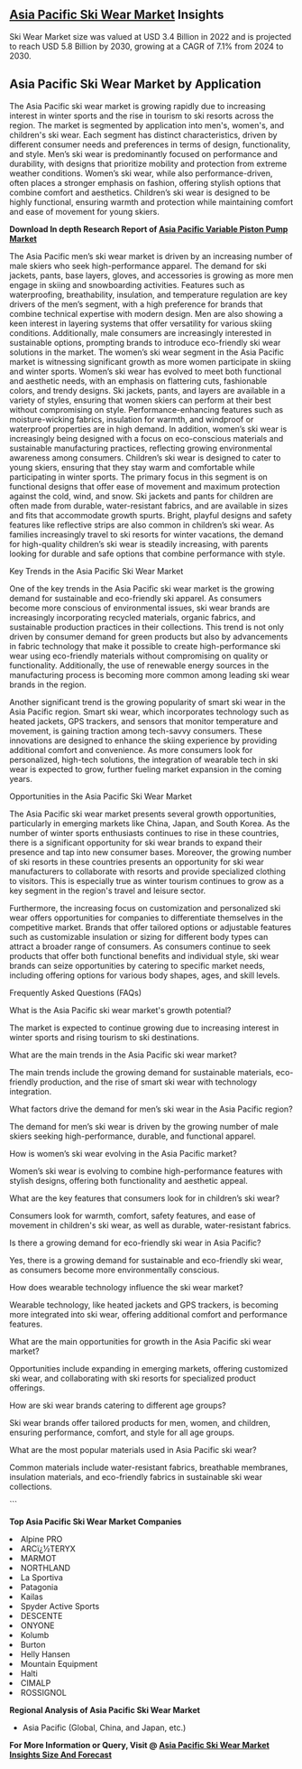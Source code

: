 <h2><a href="https://www.verifiedmarketreports.com/download-sample/?rid=295980&amp;utm_source=Github-Feb&amp;utm_medium=219" target="_blank">Asia Pacific Ski Wear Market</a> Insights</h2><p>Ski Wear Market size was valued at USD 3.4 Billion in 2022 and is projected to reach USD 5.8 Billion by 2030, growing at a CAGR of 7.1% from 2024 to 2030.</p><p><h2>Asia Pacific Ski Wear Market by Application</h2> <p>The Asia Pacific ski wear market is growing rapidly due to increasing interest in winter sports and the rise in tourism to ski resorts across the region. The market is segmented by application into men's, women's, and children's ski wear. Each segment has distinct characteristics, driven by different consumer needs and preferences in terms of design, functionality, and style. Men’s ski wear is predominantly focused on performance and durability, with designs that prioritize mobility and protection from extreme weather conditions. Women’s ski wear, while also performance-driven, often places a stronger emphasis on fashion, offering stylish options that combine comfort and aesthetics. Children’s ski wear is designed to be highly functional, ensuring warmth and protection while maintaining comfort and ease of movement for young skiers. <p><strong>Download In depth Research Report of <a href="https://www.verifiedmarketreports.com/download-sample/?rid=236118&amp;utm_source=Pulse-Dec&amp;utm_medium=219" target="_blank">Asia Pacific Variable Piston Pump Market</a></strong></p></p> <p>The Asia Pacific men’s ski wear market is driven by an increasing number of male skiers who seek high-performance apparel. The demand for ski jackets, pants, base layers, gloves, and accessories is growing as more men engage in skiing and snowboarding activities. Features such as waterproofing, breathability, insulation, and temperature regulation are key drivers of the men’s segment, with a high preference for brands that combine technical expertise with modern design. Men are also showing a keen interest in layering systems that offer versatility for various skiing conditions. Additionally, male consumers are increasingly interested in sustainable options, prompting brands to introduce eco-friendly ski wear solutions in the market. The women’s ski wear segment in the Asia Pacific market is witnessing significant growth as more women participate in skiing and winter sports. Women’s ski wear has evolved to meet both functional and aesthetic needs, with an emphasis on flattering cuts, fashionable colors, and trendy designs. Ski jackets, pants, and layers are available in a variety of styles, ensuring that women skiers can perform at their best without compromising on style. Performance-enhancing features such as moisture-wicking fabrics, insulation for warmth, and windproof or waterproof properties are in high demand. In addition, women’s ski wear is increasingly being designed with a focus on eco-conscious materials and sustainable manufacturing practices, reflecting growing environmental awareness among consumers. Children’s ski wear is designed to cater to young skiers, ensuring that they stay warm and comfortable while participating in winter sports. The primary focus in this segment is on functional designs that offer ease of movement and maximum protection against the cold, wind, and snow. Ski jackets and pants for children are often made from durable, water-resistant fabrics, and are available in sizes and fits that accommodate growth spurts. Bright, playful designs and safety features like reflective strips are also common in children’s ski wear. As families increasingly travel to ski resorts for winter vacations, the demand for high-quality children’s ski wear is steadily increasing, with parents looking for durable and safe options that combine performance with style. <p>Key Trends in the Asia Pacific Ski Wear Market</p> <p>One of the key trends in the Asia Pacific ski wear market is the growing demand for sustainable and eco-friendly ski apparel. As consumers become more conscious of environmental issues, ski wear brands are increasingly incorporating recycled materials, organic fabrics, and sustainable production practices in their collections. This trend is not only driven by consumer demand for green products but also by advancements in fabric technology that make it possible to create high-performance ski wear using eco-friendly materials without compromising on quality or functionality. Additionally, the use of renewable energy sources in the manufacturing process is becoming more common among leading ski wear brands in the region.</p> <p>Another significant trend is the growing popularity of smart ski wear in the Asia Pacific region. Smart ski wear, which incorporates technology such as heated jackets, GPS trackers, and sensors that monitor temperature and movement, is gaining traction among tech-savvy consumers. These innovations are designed to enhance the skiing experience by providing additional comfort and convenience. As more consumers look for personalized, high-tech solutions, the integration of wearable tech in ski wear is expected to grow, further fueling market expansion in the coming years.</p> <p>Opportunities in the Asia Pacific Ski Wear Market</p> <p>The Asia Pacific ski wear market presents several growth opportunities, particularly in emerging markets like China, Japan, and South Korea. As the number of winter sports enthusiasts continues to rise in these countries, there is a significant opportunity for ski wear brands to expand their presence and tap into new consumer bases. Moreover, the growing number of ski resorts in these countries presents an opportunity for ski wear manufacturers to collaborate with resorts and provide specialized clothing to visitors. This is especially true as winter tourism continues to grow as a key segment in the region's travel and leisure sector.</p> <p>Furthermore, the increasing focus on customization and personalized ski wear offers opportunities for companies to differentiate themselves in the competitive market. Brands that offer tailored options or adjustable features such as customizable insulation or sizing for different body types can attract a broader range of consumers. As consumers continue to seek products that offer both functional benefits and individual style, ski wear brands can seize opportunities by catering to specific market needs, including offering options for various body shapes, ages, and skill levels.</p> <p>Frequently Asked Questions (FAQs)</p> <p>What is the Asia Pacific ski wear market's growth potential?</p> <p>The market is expected to continue growing due to increasing interest in winter sports and rising tourism to ski destinations.</p> <p>What are the main trends in the Asia Pacific ski wear market?</p> <p>The main trends include the growing demand for sustainable materials, eco-friendly production, and the rise of smart ski wear with technology integration.</p> <p>What factors drive the demand for men’s ski wear in the Asia Pacific region?</p> <p>The demand for men’s ski wear is driven by the growing number of male skiers seeking high-performance, durable, and functional apparel.</p> <p>How is women’s ski wear evolving in the Asia Pacific market?</p> <p>Women’s ski wear is evolving to combine high-performance features with stylish designs, offering both functionality and aesthetic appeal.</p> <p>What are the key features that consumers look for in children’s ski wear?</p> <p>Consumers look for warmth, comfort, safety features, and ease of movement in children's ski wear, as well as durable, water-resistant fabrics.</p> <p>Is there a growing demand for eco-friendly ski wear in Asia Pacific?</p> <p>Yes, there is a growing demand for sustainable and eco-friendly ski wear, as consumers become more environmentally conscious.</p> <p>How does wearable technology influence the ski wear market?</p> <p>Wearable technology, like heated jackets and GPS trackers, is becoming more integrated into ski wear, offering additional comfort and performance features.</p> <p>What are the main opportunities for growth in the Asia Pacific ski wear market?</p> <p>Opportunities include expanding in emerging markets, offering customized ski wear, and collaborating with ski resorts for specialized product offerings.</p> <p>How are ski wear brands catering to different age groups?</p> <p>Ski wear brands offer tailored products for men, women, and children, ensuring performance, comfort, and style for all age groups.</p> <p>What are the most popular materials used in Asia Pacific ski wear?</p> <p>Common materials include water-resistant fabrics, breathable membranes, insulation materials, and eco-friendly fabrics in sustainable ski wear collections.</p> ```</p><p><strong>Top Asia Pacific Ski Wear Market Companies</strong></p><div data-test-id=""><p><li>Alpine PRO</li><li> ARCï¿½TERYX</li><li> MARMOT</li><li> NORTHLAND</li><li> La Sportiva</li><li> Patagonia</li><li> Kailas</li><li> Spyder Active Sports</li><li> DESCENTE</li><li> ONYONE</li><li> Kolumb</li><li> Burton</li><li> Helly Hansen</li><li> Mountain Equipment</li><li> Halti</li><li> CIMALP</li><li> ROSSIGNOL</li></p><div><strong>Regional Analysis of&nbsp;Asia Pacific Ski Wear Market</strong></div><ul><li dir="ltr"><p dir="ltr">Asia Pacific (Global, China, and Japan, etc.)</p></li></ul><p><strong>For More Information or Query, Visit @&nbsp;</strong><strong><a href="https://www.verifiedmarketreports.com/product/ski-wear-market/?utm_source=Github-Feb&amp;utm_medium=219" target="_blank">Asia Pacific Ski Wear Market Insights Size And Forecast</a></strong></p></div><h2>&nbsp;</h2><div data-test-id="">&nbsp;</div>
